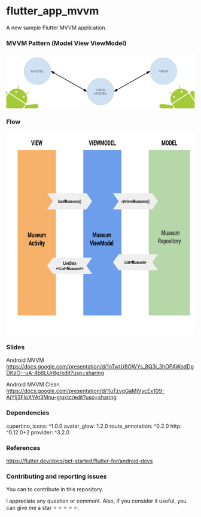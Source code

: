 # flutter_app_mvvm

A new sample Flutter MVVM application.


### MVVM Pattern (Model View ViewModel)
 <img src="assets/AndroidMVVM.png">


### Flow
<img src="assets/MVVMFlow.png" height="540">
 

### Slides

Android MVVM https://docs.google.com/presentation/d/1nTwtU8OWYs_8Q3i_3hOPAWodDpDKzO--uA-4b6LUr8g/edit?usp=sharing

Android MVVM Clean https://docs.google.com/presentation/d/1luTzvqGaMjVycEx109-AjYIj3FIpXYAt3Mnu-gjqxtc/edit?usp=sharing



### Dependencies

 cupertino_icons: ^1.0.0
  avatar_glow: 1.2.0
  route_annotation: ^0.2.0
  http: ^0.12.0+2
  provider: ^3.2.0


### References

https://flutter.dev/docs/get-started/flutter-for/android-devs

### Contributing and reporting issues

You can to contribute in this repository. 

I appreciate any question or comment. Also, if you consider it useful, you can give me a star ⭐ ⭐ ⭐ ⭐ ⭐.
